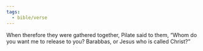 ```yaml
---
tags:
  - bible/verse
---
```

When therefore they were gathered together, Pilate said to them, “Whom do you want me to release to you? Barabbas, or Jesus who is called Christ?”